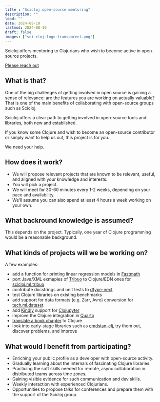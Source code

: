 ```yaml
---
title : "Scicloj open-source mentoring"
description: ""
lead: ""
date: 2024-08-10
lastmod: 2024-08-10
draft: false
images: ["sci-cloj-logo-transparent.png"]
---
```


Scicloj offers mentoring to Clojurians who wish to become active in open-source projects.

<a class="btn btn-primary btn-lg px-4 mb-2" href="/docs/community/contact/" role="button">Please reach out</a>

## What is that?

One of the big challenges of getting involved in open source is gaining a sense of relevance: are the features you are working on actually valuable?
That is one of the main benefits of collaborating with open-source groups such as Scicloj.

Scicloj offers a clear path to getting involved in open-source tools and libraries, both new and established.

If you know some Clojure and wish to become an open-source contributor or simply want to help us out, this project is for you.

We need your help.

## How does it work?

* We will propose relevant projects that are known to be relevant, useful, and aligned with your knowledge and interests.
* You will pick a project.
* We will meet for 30-60 minutes every 1-2 weeks, depending on your pace and availability.
* We'll assume you can also spend at least 4 hours a week working on your own.

## What backround knowledge is assumed?
This depends on the project. Typically, one year of Clojure programming would be a reasonable background.

## What kinds of projects will we be working on?
A few examples:
* add a function for printing linear regression models in [Fastmath](https://github.com/generateme/fastmath)
* port Java/XML exmaples of [Tribuo](https://tribuo.org/) to Clojure/EDN ones for [scicloj.ml.tribuo](https://github.com/scicloj/scicloj.ml.tribuo)
* contribute docstrings and unit tests to [dtype-next](https://github.com/cnuernber/dtype-next)
* test Clojure libraries on existing benchmarks
* add support for data formats (e.g. Zarr, Avro) conversion for [tech.ml.dataset](https://github.com/techascent/tech.ml.dataset)
* add [Kindly](https://scicloj.github.io/kindly-noted/) support for [Clojupyter](https://github.com/clojupyter/clojupyter)
* improve the Clojure integration in [Quarto](https://quarto.org/)
* [translate a book chapter](https://github.com/scicloj/translating-books) to Clojure
* look into early-stage libraries such as [cmdstan-clj](https://github.com/scicloj/cmdstan-clj), try them out, discover problems, and improve

##  What would I benefit from participating?
* Enriching your public profile as a developer with open-source activity.
* Gradually learning about the internals of fascinating Clojure libraries.
* Practicing the soft skills needed for remote, async collaboration in distributed teams across time zones.
* Gaining visible evidence for such communication and dev skills.
* Weekly interaction with experienced Clojurians.
* Opportunities to propose talks for conferences and prepare them with the support of the Scicloj group.
